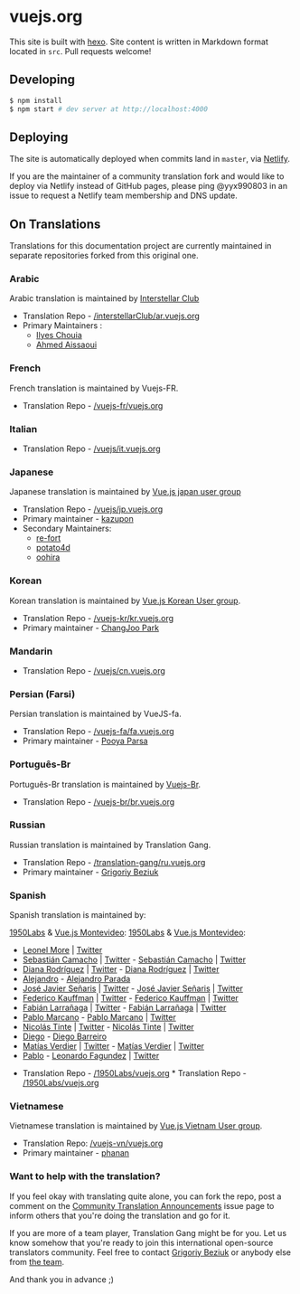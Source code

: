 ﻿# vuejs.org

This site is built with [hexo](http://hexo.io/). Site content is written in Markdown format located in `src`. Pull requests welcome!

## Developing

``` bash
$ npm install
$ npm start # dev server at http://localhost:4000
```

## Deploying

The site is automatically deployed when commits land in `master`, via [Netlify](https://www.netlify.com/).

If you are the maintainer of a community translation fork and would like to deploy via Netlify instead of GitHub pages, please ping @yyx990803 in an issue to request a Netlify team membership and DNS update.

## On Translations

Translations for this documentation project are currently maintained in separate repositories forked from this original one.

### Arabic

Arabic translation is maintained by [Interstellar Club](https://github.com/InterstellarClub)

* Translation Repo - [/interstellarClub/ar.vuejs.org](https://github.com/interstellarClub/ar.vuejs.org)
* Primary Maintainers :
    * [Ilyes Chouia](https://github.com/celyes)
    * [Ahmed Aissaoui](https://github.com/Aissaoui-Ahmed)

### French

French translation is maintained by Vuejs-FR.
* Translation Repo - [/vuejs-fr/vuejs.org](https://github.com/vuejs-fr/vuejs.org)

### Italian

* Translation Repo - [/vuejs/it.vuejs.org](https://github.com/vuejs/it.vuejs.org)

### Japanese

Japanese translation is maintained by [Vue.js japan user group](https://github.com/vuejs-jp)

* Translation Repo - [/vuejs/jp.vuejs.org](https://github.com/vuejs/jp.vuejs.org)
* Primary maintainer - [kazupon](https://github.com/kazupon)
* Secondary Maintainers:
    * [re-fort](https://github.com/re-fort)
    * [potato4d](https://github.com/potato4d)
    * [oohira](https://github.com/oohira)

### Korean

Korean translation is maintained by [Vue.js Korean User group](https://github.com/vuejs-kr).

* Translation Repo - [/vuejs-kr/kr.vuejs.org](https://github.com/vuejs-kr/kr.vuejs.org)
* Primary maintainer - [ChangJoo Park](https://github.com/ChangJoo-Park)

### Mandarin

* Translation Repo - [/vuejs/cn.vuejs.org](https://github.com/vuejs/cn.vuejs.org)

### Persian (Farsi)

Persian translation is maintained by VueJS-fa.

* Translation Repo - [/vuejs-fa/fa.vuejs.org](https://github.com/vuejs-fa/fa.vuejs.org)
* Primary maintainer - [Pooya Parsa](https://github.com/pi0)

### Português-Br

Português-Br translation is maintained by [Vuejs-Br](https://github.com/vuejs-br).

* Translation Repo - [/vuejs-br/br.vuejs.org](https://github.com/vuejs-br/br.vuejs.org)

### Russian

Russian translation is maintained by Translation Gang.

* Translation Repo - [/translation-gang/ru.vuejs.org](https://github.com/translation-gang/ru.vuejs.org)
* Primary maintainer - [Grigoriy Beziuk](https://gbezyuk.github.io)

### Spanish
Spanish translation is maintained by:

 [1950Labs](https://1950labs.com) & [Vue.js Montevideo](https://www.meetup.com/Montevideo-Vue-JS-Meetup/):	[1950Labs](https://1950labs.com) & [Vue.js Montevideo](https://www.meetup.com/Montevideo-Vue-JS-Meetup/):

- [Leonel More](https://github.com/leonelmore) | [Twitter](https://twitter.com/leonelmore)
- [Sebastián Camacho](https://github.com/sxcamacho) | [Twitter](https://twitter.com/sxcamacho)	- [Sebastián Camacho](https://github.com/sxcamacho) | [Twitter](https://twitter.com/sxcamacho)
- [Diana Rodríguez](https://github.com/alphacentauri82) | [Twitter](https://twitter.com/cotufa82)	- [Diana Rodríguez](https://github.com/alphacentauri82) | [Twitter](https://twitter.com/cotufa82)
- [Alejandro](https://github.com/alejandro8605)	- [Alejandro Parada](https://github.com/alejandro8605)
- [José Javier Señaris](https://github.com/pepesenaris) | [Twitter](https://twitter.com/pepesenaris)	- [José Javier Señaris](https://github.com/pepesenaris) | [Twitter](https://twitter.com/pepesenaris)
- [Federico Kauffman](https://github.com/fedekau) | [Twitter](https://twitter.com/fedekauffman)	- [Federico Kauffman](https://github.com/fedekau) | [Twitter](https://twitter.com/fedekauffman)
- [Fabián Larrañaga](https://github.com/FLarra) | [Twitter](https://twitter.com/FLarraa)	- [Fabián Larrañaga](https://github.com/FLarra) | [Twitter](https://twitter.com/FLarraa)
- [Pablo Marcano](https://github.com/Pablosky12)	- [Pablo Marcano](https://github.com/Pablosky12) | [Twitter](https://twitter.com/stiv_ml)
- [Nicolás Tinte](https://github.com/Tintef) | [Twitter](https://twitter.com/NicoTinte)	- [Nicolás Tinte](https://github.com/Tintef) | [Twitter](https://twitter.com/NicoTinte)
- [Diego](https://github.com/faliure)	- [Diego Barreiro](https://github.com/faliure)
- [Matías Verdier](https://github.com/MatiasVerdier) | [Twitter](https://twitter.com/matiasvj)	- [Matías Verdier](https://github.com/MatiasVerdier) | [Twitter](https://twitter.com/matiasvj)
- [Pablo](https://github.com/pabloKz)	- [Leonardo Fagundez](https://github.com/lfgdzdev) | [Twitter](https://twitter.com/Lfgdz)


 * Translation Repo - [/1950Labs/vuejs.org](https://github.com/1950Labs/vuejs.org)	* Translation Repo - [/1950Labs/vuejs.org](https://github.com/1950Labs/vuejs.org)
 

### Vietnamese

Vietnamese translation is maintained by [Vue.js Vietnam User group](https://github.com/vuejs-vn/).

* Translation Repo: [/vuejs-vn/vuejs.org](https://github.com/vuejs-vn/vuejs.org)
* Primary maintainer - [phanan](https://github.com/phanan)

### Want to help with the translation?

If you feel okay with translating quite alone, you can fork the repo, post a comment on the [Community Translation Announcements](https://github.com/vuejs/vuejs.org/issues/2015) issue page to inform others that you're doing the translation and go for it.

If you are more of a team player, Translation Gang might be for you. Let us know somehow that you're ready to join this international open-source translators community. Feel free to contact [Grigoriy Beziuk](https://gbezyuk.github.io) or anybody else from [the team](https://github.com/orgs/translation-gang/people).

And thank you in advance ;)
